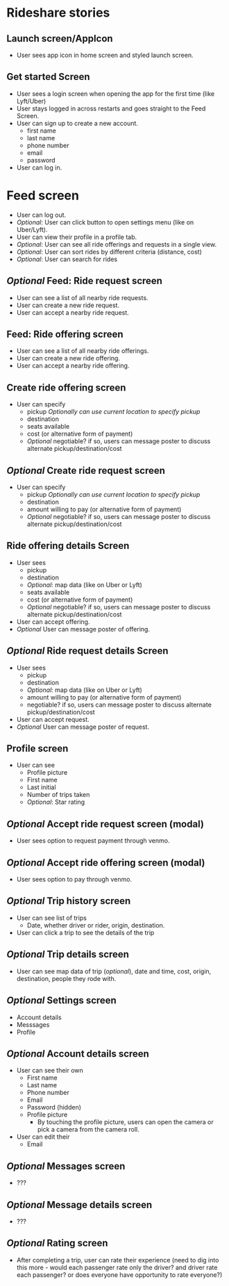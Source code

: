 # Rideshare stories

## Launch screen/AppIcon
- User sees app icon in home screen and styled launch screen.

## Get started Screen
- User sees a login screen when opening the app for the first time (like Lyft/Uber)
- User stays logged in across restarts and goes straight to the Feed Screen.
- User can sign up to create a new account.
    - first name
    - last name
    - phone number
    - email
    - password
- User can log in.

# Feed screen
- User can log out.
- *Optional*: User can click button to open settings menu (like on Uber/Lyft).
- User can view their profile in a profile tab.
- *Optional*: User can see all ride offerings and requests in a single view.
- *Optional*: User can sort rides by different criteria (distance, cost)
- *Optional*: User can search for rides

## *Optional* Feed: Ride request screen
- User can see a list of all nearby ride requests.
- User can create a new ride request.
- User can accept a nearby ride request.

## Feed: Ride offering screen
- User can see a list of all nearby ride offerings.
- User can create a new ride offering.
- User can accept a nearby ride offering.

## Create ride offering screen
- User can specify
    - pickup *Optionally can use current location to specify pickup*
    - destination
    - seats available
    - cost (or alternative form of payment)
    - *Optional* negotiable? if so, users can message poster to discuss alternate pickup/destination/cost

## *Optional* Create ride request screen
- User can specify
    - pickup *Optionally can use current location to specify pickup*
    - destination
    - amount willing to pay (or alternative form of payment)
    - *Optional* negotiable? if so, users can message poster to discuss alternate pickup/destination/cost

## Ride offering details Screen
- User sees
    - pickup
    - destination
    - *Optional*: map data (like on Uber or Lyft)
    - seats available
    - cost (or alternative form of payment)
    - *Optional* negotiable? if so, users can message poster to discuss alternate pickup/destination/cost
- User can accept offering.
- *Optional* User can message poster of offering.

## *Optional* Ride request details Screen
- User sees
    - pickup
    - destination
    - *Optional*: map data (like on Uber or Lyft)
    - amount willing to pay (or alternative form of payment)
    - negotiable? if so, users can message poster to discuss alternate pickup/destination/cost
- User can accept request.
- *Optional* User can message poster of request.

## Profile screen
- User can see
    - Profile picture
    - First name
    - Last initial
    - Number of trips taken
    - *Optional*: Star rating

## *Optional* Accept ride request screen (modal)
- User sees option to request payment through venmo.

## *Optional* Accept ride offering screen (modal)
- User sees option to pay through venmo.

## *Optional* Trip history screen
- User can see list of trips
    - Date, whether driver or rider, origin, destination.
- User can click a trip to see the details of the trip

## *Optional* Trip details screen
- User can see map data of trip (*optional*), date and time, cost, origin, destination, people they rode with.

## *Optional* Settings screen
- Account details
- Messsages
- Profile

## *Optional* Account details screen
- User can see their own
    - First name
    - Last name
    - Phone number
    - Email
    - Password (hidden)
    - Profile picture
        - By touching the profile picture, users can open the camera or pick a camera from the camera roll.
- User can edit their
    - Email

## *Optional* Messages screen
- ???

## *Optional* Message details screen
- ???

## *Optional* Rating screen
- After completing a trip, user can rate their experience (need to dig into this more - would each passenger rate only the driver? and driver rate each passenger? or does everyone have opportunity to rate everyone?)

